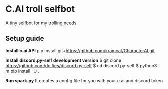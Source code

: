 # C.AI troll selfbot
A tiny selfbot for my trolling needs
## Setup guide

**Install c.ai API**
pip install git+https://github.com/kramcat/CharacterAI.git

**Install discord.py-self development version**
$ git clone https://github.com/dolfies/discord.py-self
$ cd discord.py-self
$ python3 -m pip install -U .

**Run spark.py**
It creates a config file for you with your c.ai and discord token

